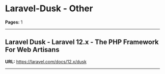 # Laravel-Dusk - Other

**Pages:** 1

---

## Laravel Dusk - Laravel 12.x - The PHP Framework For Web Artisans

**URL:** https://laravel.com/docs/12.x/dusk

---
